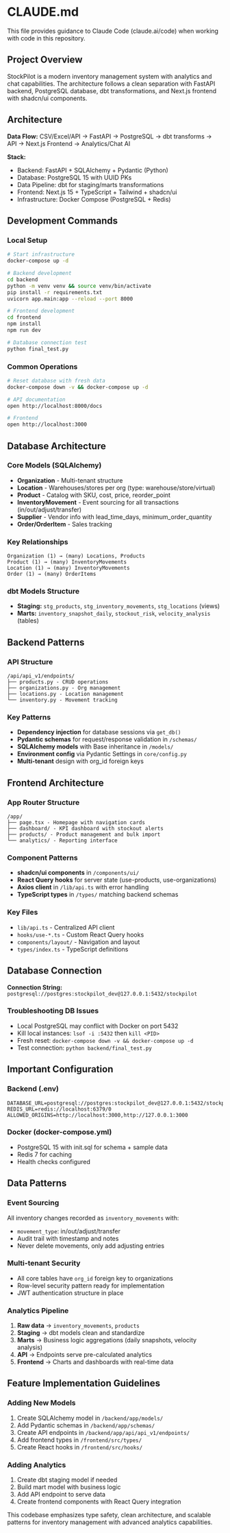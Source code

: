 # CLAUDE.md

This file provides guidance to Claude Code (claude.ai/code) when working with code in this repository.

## Project Overview

StockPilot is a modern inventory management system with analytics and chat capabilities. The architecture follows a clean separation with FastAPI backend, PostgreSQL database, dbt transformations, and Next.js frontend with shadcn/ui components.

## Architecture

**Data Flow:** CSV/Excel/API → FastAPI → PostgreSQL → dbt transforms → API → Next.js Frontend → Analytics/Chat AI

**Stack:**
- Backend: FastAPI + SQLAlchemy + Pydantic (Python)
- Database: PostgreSQL 15 with UUID PKs
- Data Pipeline: dbt for staging/marts transformations
- Frontend: Next.js 15 + TypeScript + Tailwind + shadcn/ui
- Infrastructure: Docker Compose (PostgreSQL + Redis)

## Development Commands

### Local Setup
```bash
# Start infrastructure
docker-compose up -d

# Backend development
cd backend
python -m venv venv && source venv/bin/activate
pip install -r requirements.txt
uvicorn app.main:app --reload --port 8000

# Frontend development  
cd frontend
npm install
npm run dev

# Database connection test
python final_test.py
```

### Common Operations
```bash
# Reset database with fresh data
docker-compose down -v && docker-compose up -d

# API documentation
open http://localhost:8000/docs

# Frontend
open http://localhost:3000
```

## Database Architecture

### Core Models (SQLAlchemy)
- **Organization** - Multi-tenant structure
- **Location** - Warehouses/stores per org (type: warehouse/store/virtual)
- **Product** - Catalog with SKU, cost, price, reorder_point
- **InventoryMovement** - Event sourcing for all transactions (in/out/adjust/transfer)
- **Supplier** - Vendor info with lead_time_days, minimum_order_quantity
- **Order/OrderItem** - Sales tracking

### Key Relationships
```
Organization (1) → (many) Locations, Products
Product (1) → (many) InventoryMovements  
Location (1) → (many) InventoryMovements
Order (1) → (many) OrderItems
```

### dbt Models Structure
- **Staging:** `stg_products`, `stg_inventory_movements`, `stg_locations` (views)
- **Marts:** `inventory_snapshot_daily`, `stockout_risk`, `velocity_analysis` (tables)

## Backend Patterns

### API Structure
```
/api/api_v1/endpoints/
├── products.py - CRUD operations
├── organizations.py - Org management
├── locations.py - Location management
└── inventory.py - Movement tracking
```

### Key Patterns
- **Dependency injection** for database sessions via `get_db()`
- **Pydantic schemas** for request/response validation in `/schemas/`
- **SQLAlchemy models** with Base inheritance in `/models/`
- **Environment config** via Pydantic Settings in `core/config.py`
- **Multi-tenant** design with org_id foreign keys

## Frontend Architecture

### App Router Structure
```
/app/
├── page.tsx - Homepage with navigation cards
├── dashboard/ - KPI dashboard with stockout alerts
├── products/ - Product management and bulk import
└── analytics/ - Reporting interface
```

### Component Patterns
- **shadcn/ui components** in `/components/ui/`
- **React Query hooks** for server state (use-products, use-organizations)
- **Axios client** in `/lib/api.ts` with error handling
- **TypeScript types** in `/types/` matching backend schemas

### Key Files
- `lib/api.ts` - Centralized API client
- `hooks/use-*.ts` - Custom React Query hooks
- `components/layout/` - Navigation and layout
- `types/index.ts` - TypeScript definitions

## Database Connection

**Connection String:** `postgresql://postgres:stockpilot_dev@127.0.0.1:5432/stockpilot`

### Troubleshooting DB Issues
- Local PostgreSQL may conflict with Docker on port 5432
- Kill local instances: `lsof -i :5432` then `kill <PID>`  
- Fresh reset: `docker-compose down -v && docker-compose up -d`
- Test connection: `python backend/final_test.py`

## Important Configuration

### Backend (.env)
```
DATABASE_URL=postgresql://postgres:stockpilot_dev@127.0.0.1:5432/stockpilot
REDIS_URL=redis://localhost:6379/0
ALLOWED_ORIGINS=http://localhost:3000,http://127.0.0.1:3000
```

### Docker (docker-compose.yml)
- PostgreSQL 15 with init.sql for schema + sample data
- Redis 7 for caching
- Health checks configured

## Data Patterns

### Event Sourcing
All inventory changes recorded as `inventory_movements` with:
- `movement_type`: in/out/adjust/transfer
- Audit trail with timestamp and notes
- Never delete movements, only add adjusting entries

### Multi-tenant Security
- All core tables have `org_id` foreign key to organizations
- Row-level security pattern ready for implementation
- JWT authentication structure in place

### Analytics Pipeline
1. **Raw data** → `inventory_movements`, `products` 
2. **Staging** → dbt models clean and standardize
3. **Marts** → Business logic aggregations (daily snapshots, velocity analysis)
4. **API** → Endpoints serve pre-calculated analytics
5. **Frontend** → Charts and dashboards with real-time data

## Feature Implementation Guidelines

### Adding New Models
1. Create SQLAlchemy model in `/backend/app/models/`
2. Add Pydantic schemas in `/backend/app/schemas/`  
3. Create API endpoints in `/backend/app/api/api_v1/endpoints/`
4. Add frontend types in `/frontend/src/types/`
5. Create React hooks in `/frontend/src/hooks/`

### Adding Analytics
1. Create dbt staging model if needed
2. Build mart model with business logic
3. Add API endpoint to serve data
4. Create frontend components with React Query integration

This codebase emphasizes type safety, clean architecture, and scalable patterns for inventory management with advanced analytics capabilities.